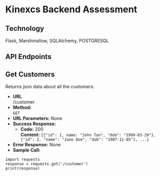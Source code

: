 # Kinexcs Backend Assessment

## Technology

Flask, Marshmallow, SQLAlchemy, POSTGRESQL

## API Endpoints

## **Get Customers**

Returns json data about all the customers.

- **URL**</br>
  /customer
- **Method:**</br>
  `GET`
- **URL Parameters:**
  None
- **Success Response:**
  - **Code:** 200 </br>
    **Content:** `{{"id": 1, name: "John Tan", "dob": "1999-03-29"}, {"id": 2, "name": "Jane Doe", "dob": "1987-11-05"}, ...}`
- **Error Response:**
  None
- **Sample Call:**

```
import requests
response = requests.get('/customer')
print(response)
```
